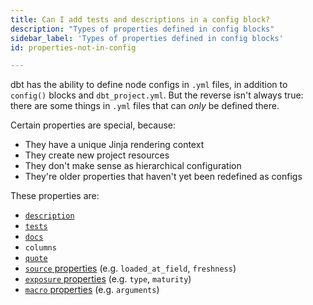 ```yaml
---
title: Can I add tests and descriptions in a config block?
description: "Types of properties defined in config blocks"
sidebar_label: 'Types of properties defined in config blocks'
id: properties-not-in-config

---
```


dbt has the ability to define node configs in `.yml` files, in addition to `config()` blocks and `dbt_project.yml`. But the reverse isn't always true: there are some things in `.yml` files that can _only_ be defined there.

Certain properties are special, because:
- They have a unique Jinja rendering context
- They create new project resources
- They don't make sense as hierarchical configuration
- They're older properties that haven't yet been redefined as configs

These properties are:
- [`description`](/reference/resource-properties/description)
- [`tests`](/reference/resource-properties/data-tests)
- [`docs`](/reference/resource-configs/docs)
- `columns`
- [`quote`](/reference/resource-properties/quote)
- [`source` properties](/reference/source-properties) (e.g. `loaded_at_field`, `freshness`)
- [`exposure` properties](/reference/exposure-properties) (e.g. `type`, `maturity`)
- [`macro` properties](/reference/macro-properties) (e.g. `arguments`)

